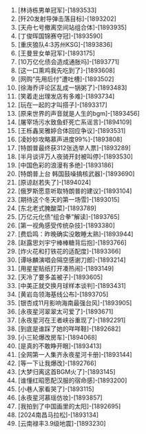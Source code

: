 
1. [林诗栋男单冠军]-[1893533]
1. [歼20发射导弹击落目标]-[1893202]
1. [天舟七号撤离空间站组合体]-[1893935]
1. [丁俊晖国锦赛夺冠]-[1893590]
1. [重庆狼队4:3苏州KSG]-[1893836]
1. [王曼昱女单冠军]-[1893175]
1. [10万亿化债会造成通胀吗]-[1893771]
1. [这一口熏鸡我先吃到了]-[1893608]
1. [网购“先用后付”遭吐槽]-[1893502]
1. [徐海乔评论区乱成一锅粥了]-[1893483]
1. [笑着走出理发店有多难]-[1893734]
1. [玩在一起的才叫搭子]-[1893317]
1. [原来世界的声音就是人生的bgm]-[1893456]
1. [屠宰场污水致鱼虾死亡系谣言]-[1894109]
1. [王栎鑫吴雅婷合体回应争议]-[1893531]
1. [凌妙妙攻略慕声进度99%]-[1893808]
1. [特朗普最终获312张选举人票]-[1893289]
1. [半月谈评万人夜骑开封被叫停]-[1893530]
1. [中国色彩的浪漫有多绝]-[1893186]
1. [特朗普上台 韩国鼓噪搞核武器]-[1893690]
1. [原谅赵若失了]-[1894024]
1. [俄罗斯愿意听取特朗普的建议]-[1893104]
1. [期待这个冬天的第一场雪]-[1893015]
1. [东北老式腌酸菜]-[1893789]
1. [万亿元化债“组合拳”解读]-[1893765]
1. [第一视角感受传统杂技]-[1893380]
1. [费启鸣：昨晚确实没敢睡太熟]-[1893944]
1. [赵露思刘宇宁棒棒糖背后抱]-[1893766]
1. [炸火花和打铁花的适配度]-[1893366]
1. [谭咏麟演唱会隔空感谢刀郎]-[1893214]
1. [用星星贴纸打开凑热闹]-[1893149]
1. [天冷了要多盖被子]-[1893605]
1. [中美正就交换月球样本谈判]-[1893431]
1. [黄岩岛领海基线公布]-[1893705]
1. [银杏成11月影响海南最强台风]-[1893905]
1. [永夜星河翠翠太可爱了]-[1893671]
1. [永夜星河在王者峡谷重现了]-[1892291]
1. [到底是谁踩了她的咩咩鞋]-[1892682]
1. [小三轮爆改房车]-[1894068]
1. [是真的不敢睁开眼]-[1893413]
1. [全网第一人集齐永夜星河卡册]-[1893144]
1. [等一下让我爆改]-[1892766]
1. [大梦归离这首BGM火了]-[1893145]
1. [谁懂红昭愿配汉服的宿命感]-[1893200]
1. [小巷人家看哭了]-[1893115]
1. [永夜星河慕瑶仿妆]-[1893857]
1. [我拍到了中国画里的太阳]-[1892695]
1. [2024南昌马拉松]-[1893134]
1. [云南禄丰3.9级地震]-[1893230]